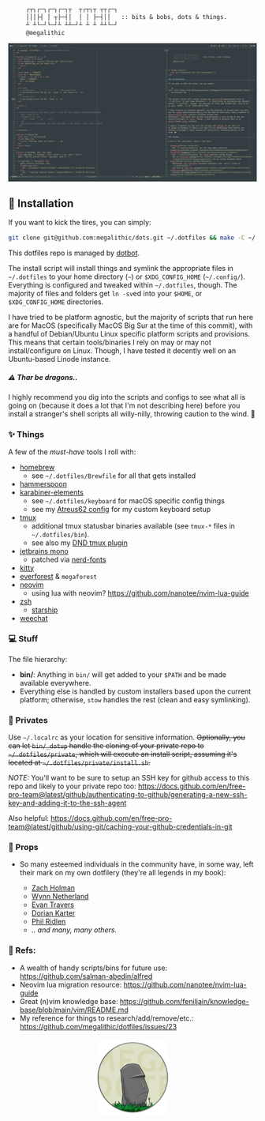 ```

     ┌┬┐┌─┐┌─┐┌─┐┬  ┬┌┬┐┬ ┬┬┌─┐
     │││├┤ │ ┬├─┤│  │ │ ├─┤││   :: bits & bobs, dots & things.
     ┴ ┴└─┘└─┘┴ ┴┴─┘┴ ┴ ┴ ┴┴└─┘
     @megalithic

```

<p align="center">
  <img src="screenshot.png" alt="screenshot" />
</p>

## 🚀 Installation

If you want to kick the tires, you can simply:

```bash
git clone git@github.com:megalithic/dots.git ~/.dotfiles && make -C ~/.dotfiles install
```

This dotfiles repo is managed by [dotbot](https://github.com/anishathalye/dotbot).

The install script will install things and symlink the appropriate files in
`~/.dotfiles` to your home directory (`~`) or `$XDG_CONFIG_HOME` (`~/.config/`).
Everything is configured and tweaked within `~/.dotfiles`, though. The majority
of files and folders get `ln -sv`ed into your `$HOME`, or `$XDG_CONFIG_HOME`
directories.

I have tried to be platform agnostic, but the majority of scripts that run here
are for MacOS (specifically MacOS Big Sur at the time of this commit), with a
handful of Debian/Ubuntu Linux specific platform scripts and provisions. This
means that certain tools/binaries I rely on may or may not install/configure on
Linux. Though, I have tested it decently well on an Ubuntu-based Linode instance.

##### ⚠️ Thar be dragons..

I highly recommend you dig into the scripts and configs to see what all
is going on (because it does a lot that I'm not describing here) before you
install a stranger's shell scripts all willy-nilly, throwing caution to the
wind. 🤣

### ✨ Things

A few of the _must-have_ tools I roll with:

- [homebrew](https://brew.sh/)
  - see `~/.dotfiles/Brewfile` for all that gets installed
- [hammerspoon](https://github.com/megalithic/dotfiles/tree/master/hammerspoon)
- [karabiner-elements](https://github.com/tekezo/Karabiner-Elements)
  - see `~/.dotfiles/keyboard` for macOS specific config things
  - see my [Atreus62 config](https://github.com/megalithic/qmk_firmware/tree/master/keyboards/atreus62/keymaps/megalithic) for my custom keyboard setup
- [tmux](https://github.com/tmux/tmux/wiki)
  - additional tmux statusbar binaries available (see `tmux-*` files in
    `~/.dotfiles/bin`).
  - see also my [DND tmux plugin](https://github.com/megalithic/tmux-dnd-status)
- [jetbrains mono](https://www.jetbrains.com/lp/mono/)
  - patched via [nerd-fonts](https://github.com/ryanoasis/nerd-fonts#font-patcher)
- [kitty](https://github.com/kovidgoyal/kitty)
- [everforest](https://github.com/sainnhe/everforest) & `megaforest`
- [neovim](https://neovim.io/)
  - using lua with neovim? https://github.com/nanotee/nvim-lua-guide
- [zsh](https://www.zsh.org/)
  - [starship](https://starship.rs)
- [weechat](https://www.weechat.org/)

### 💻 Stuff

The file hierarchy:

- **bin/**: Anything in `bin/` will get added to your `$PATH` and be made
  available everywhere.
- Everything else is handled by custom installers based upon the current
  platform; otherwise, `stow` handles the rest (clean and easy symlinking).

### 🔐 Privates

Use `~/.localrc` as your location for sensitive information. ~~Optionally, you
can let `bin/_dotup` handle the cloning of your private repo to
`~/.dotfiles/private`, which will execute an install script, assuming it's
located at `~/.dotfiles/private/install.sh`.~~

_NOTE:_ You'll want to be sure to setup an SSH key for github access to this repo and likely to your private repo too: https://docs.github.com/en/free-pro-team@latest/github/authenticating-to-github/generating-a-new-ssh-key-and-adding-it-to-the-ssh-agent

Also helpful: https://docs.github.com/en/free-pro-team@latest/github/using-git/caching-your-github-credentials-in-git

### :pray: Props

- So many esteemed individuals in the community have, in some way, left their
  mark on my own dotfilery (they're all legends in my book):

  - [Zach Holman](https://github.com/holman/dotfiles)
  - [Wynn Netherland](https://github.com/pengwynn/dotfiles)
  - [Evan Travers](https://github.com/evantravers/dotfiles)
  - [Dorian Karter](https://github.com/dkarter/dotfiles)
  - [Phil Ridlen](https://github.com/philtr/dotfiles)
  - _.. and many, many others._

### 🧐 Refs:

- A wealth of handy scripts/bins for future use: https://github.com/salman-abedin/alfred
- Neovim lua migration resource: https://github.com/nanotee/nvim-lua-guide
- Great (n)vim knowledge base: https://github.com/feniljain/knowledge-base/blob/main/vim/README.md
- My reference for things to research/add/remove/etc.: https://github.com/megalithic/dotfiles/issues/23

<p align="center" style="margin-top: 20px;">
  <img src="megadotfiles.png" alt="megadotfiles" height="150px"/>
</p>
